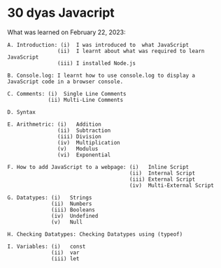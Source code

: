 # 30 dyas Javacript


What was learned on February 22, 2023:

    A. Introduction: (i)  I was introduced to  what JavaScript 
                    (ii)  I learnt about what was required to learn JavaScript
                    (iii) I installed Node.js
                    
    B. Console.log: I learnt how to use console.log to display a JavaScript code in a browser console.

    C. Comments: (i)  Single Line Comments
                 (ii) Multi-Line Comments

    D. Syntax

    E. Arithmetric: (i)   Addition
                    (ii)  Subtraction
                    (iii) Division
                    (iv)  Multiplication
                    (v)   Modulus
                    (vi)  Exponential

    F. How to add JavaScript to a webpage: (i)   Inline Script
                                           (ii)  Internal Script
                                           (iii) External Script
                                           (iv)  Multi-External Script

    G. Datatypes: (i)   Strings
                  (ii)  Numbers
                  (iii) Booleans
                  (iv)  Undefined
                  (v)   Null

    H. Checking Datatypes: Checking Datatypes using (typeof)

    I. Variables: (i)   const
                  (ii)  var
                  (iii) let
